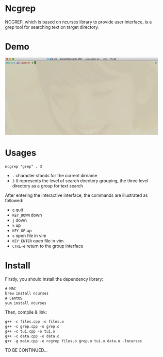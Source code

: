 # Ncgrep
NCGREP, which is based on ncurses library to provide user interface, is a grep tool for searching text on target directory.

# Demo
![ncgrep demo](https://github.com/GenialX/assets/blob/master/github.com/ncgrep/ncgrep_demo_5.gif)

# Usages

```shell
ncgrep "grep" . 3
```

 - `.` character stands for the current dirname
 - `3` It represents the level of search directory grouping, the three level directory as a group for text search

After entering the interactive interface, the commands are illustrated as followed:
 - `q` quit
 - `KEY_DOWN` down
 - `j` down
 - `k` up
 - `KEY_UP` up
 - `o` open file in vim
 - `KEY_ENTER` open file in vim
 - `CTRL-e` return to the group interface

# Install

Firstly, you should install the dependency library:
```shell
# MAC
brew install ncurses
# CentOS
yum install ncurses
```

Then, compile & link:
```shell
g++ -c files.cpp -o files.o
g++ -c grep.cpp -o grep.o
g++ -c tui.cpp -o tui.o
g++ -c data.cpp -o data.o
g++ -g main.cpp -o ncgrep files.o grep.o tui.o data.o -lncurses
```

TO BE CONTINUED...
